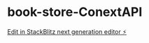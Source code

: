 # book-store-ConextAPI

[Edit in StackBlitz next generation editor ⚡️](https://stackblitz.com/~/github.com/Muruvvetbati/book-store-ConextAPI)